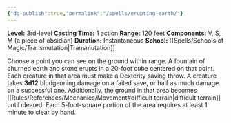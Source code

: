 ```yaml
---
{"dg-publish":true,"permalink":"/spells/erupting-earth/"}
---
```


**Level:** 3rd-level
**Casting Time:** 1 action
**Range:** 120 feet
**Components:** V, S, M (a piece of obsidian)
**Duration:** Instantaneous
**School:** [[Spells/Schools of Magic/Transmutation\|Transmutation]]

Choose a point you can see on the ground within range. A fountain of churned earth and stone erupts in a 20-foot cube centered on that point. Each creature in that area must make a Dexterity saving throw. A creature takes **3d12** bludgeoning damage on a failed save, or half as much damage on a successful one. Additionally, the ground in that area becomes [[Rules/References/Mechanics/Movement#difficult terrain\|difficult terrain]] until cleared. Each 5-foot-square portion of the area requires at least 1 minute to clear by hand.